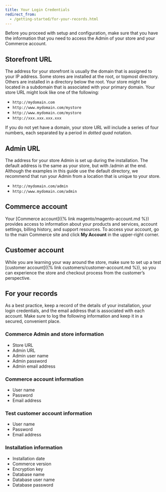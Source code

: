 ```yaml
---
title: Your Login Credentials
redirect_from:
  - /getting-started/for-your-records.html
---
```


Before you proceed with setup and configuration, make sure that you have the information that you need to access the Admin of your store and your Commerce account.

## Storefront URL

The address for your storefront is usually the domain that is assigned to your IP address. Some stores are installed at the root, or topmost directory. Others are installed in a directory below the root. Your store might be located in a subdomain that is associated with your primary domain. Your store URL might look like one of the following:

- `http://mydomain.com`
- `http://www.mydomain.com/mystore`
- `http://www.mydomain.com/mystore`
- `http://xxx.xxx.xxx.xxx`

If you do not yet have a domain, your store URL will include a series of four numbers, each separated by a period in _dotted quad_ notation.

## Admin URL

The address for your store Admin is set up during the installation. The default address is the same as your store, but with /admin at the end. Although the examples in this guide use the default directory, we recommend that run your Admin from a location that is unique to your store.

- `http://mydomain.com/admin`
- `http://www.mydomain.com/admin`

## Commerce account

Your [Commerce account]({% link magento/magento-account.md %}) provides access to information about your products and services, account settings, billing history, and support resources. To access your account, go to the main Commerce site and click **My Account** in the upper-right corner.

## Customer account

While you are learning your way around the store, make sure to set up a test [customer account]({% link customers/customer-account.md %}), so you can experience the store and checkout process from the customer’s perspective.

## For your records

As a best practice, keep a record of the details of your installation, your login credentials, and the email address that is associated with each account. Make sure to log the following information and keep it in a secured, convenient place.

### Commerce Admin and store information

- Store URL
- Admin URL
- Admin user name
- Admin password
- Admin email address

### Commerce account information

- User name
- Password
- Email address

### Test customer account information

- User name
- Password
- Email address

### Installation information

- Installation date
- Commerce version
- Encryption key
- Database name
- Database user name
- Database password
